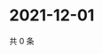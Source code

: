 # 2021-12-01

共 0 条

<!-- BEGIN WEIBO -->
<!-- 最后更新时间 Wed Dec 01 2021 04:09:30 GMT+0800 (China Standard Time) -->

<!-- END WEIBO -->
